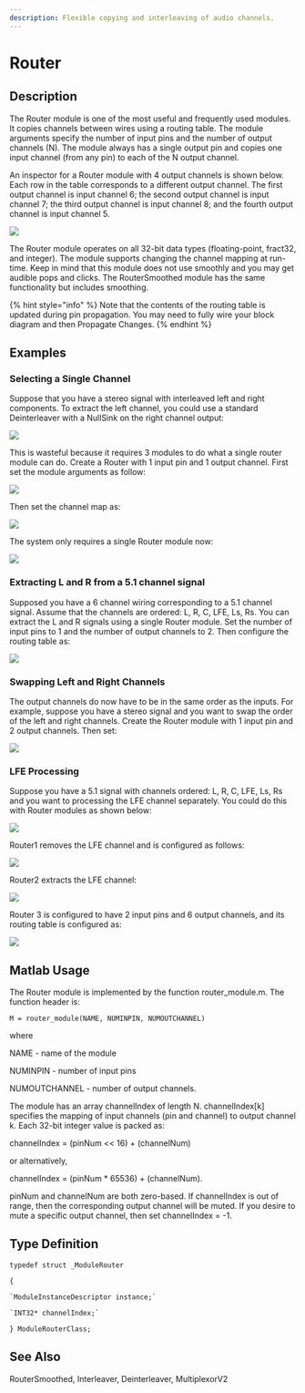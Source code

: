 ```yaml
---
description: Flexible copying and interleaving of audio channels.
---
```


# Router

## Description

The Router module is one of the most useful and frequently used modules.  It copies channels between wires using a routing table.  The module arguments specify the number of input pins and the number of output channels \(N\).  The module always has a single output pin and copies one input channel \(from any pin\) to each of the N output channel.

An inspector for a Router module with 4 output channels is shown below.  Each row in the table corresponds to a different output channel.  The first output channel is input channel 6; the second output channel is input channel 7; the third output channel is input channel 8; and the fourth output channel is input channel 5.

![](../../../.gitbook/assets/image%20%2889%29.png)

The Router module operates on all 32-bit data types \(floating-point, fract32, and integer\).  The module supports changing the channel mapping at run-time. Keep in mind that this module does not use smoothly and you may get audible pops and clicks.  The RouterSmoothed module has the same functionality but includes smoothing.

{% hint style="info" %}
Note that the contents of the routing table is updated during pin propagation.  You may need to fully wire your block diagram and then Propagate Changes.
{% endhint %}

## Examples

### Selecting a Single Channel

Suppose that you have a stereo signal with interleaved left and right components. To extract the left channel, you could use a standard Deinterleaver with a NullSink on the right channel output:

![](../../../.gitbook/assets/image%20%2842%29.png)

This is wasteful because it requires 3 modules to do what a single router module can do. Create a Router with 1 input pin and 1 output channel.  First set the module arguments as follow:

![](../../../.gitbook/assets/image%20%2876%29.png)

Then set the channel map as:

![](../../../.gitbook/assets/image%20%2834%29.png)

The system only requires a single Router module now:

![](../../../.gitbook/assets/image%20%2863%29.png)

### Extracting L and R from a 5.1 channel signal

Supposed you have a 6 channel wiring corresponding to a 5.1 channel signal.  Assume that the channels are ordered: L, R, C, LFE, Ls, Rs.  You can extract the L and R signals using a single Router module.  Set the number of input pins to 1 and the number of output channels to 2.  Then configure the routing table as:

![](../../../.gitbook/assets/image%20%2875%29.png)

### Swapping Left and Right Channels

The output channels do now have to be in the same order as the inputs. For example, suppose you have a stereo signal and you want to swap the order of the left and right channels. Create the Router module with 1 input pin and 2 output channels. Then set:

![](../../../.gitbook/assets/image%20%2861%29.png)

### LFE Processing

Suppose you have a 5.1 signal with channels ordered: L, R, C, LFE, Ls, Rs and you want to processing the LFE channel separately.  You could do this with Router modules as shown below:

![](../../../.gitbook/assets/image%20%2862%29.png)

Router1 removes the LFE channel and is configured as follows:

![](../../../.gitbook/assets/image%20%2886%29.png)

Router2 extracts the LFE channel:

![](../../../.gitbook/assets/image%20%2857%29.png)

Router 3 is configured to have 2 input pins and 6 output channels, and its routing table is configured as:

![](../../../.gitbook/assets/image%20%2831%29.png)

## Matlab Usage

The Router module is implemented by the function router\_module.m.  The function header is:

`M = router_module(NAME, NUMINPIN, NUMOUTCHANNEL)`

where

NAME - name of the module

NUMINPIN - number of input pins

NUMOUTCHANNEL - number of output channels.

The module has an array channelIndex of length N.  channelIndex\[k\] specifies the mapping of input channels \(pin and channel\) to output channel k.  Each 32-bit integer value is packed as:

channelIndex = \(pinNum &lt;&lt; 16\) + \(channelNum\)

or alternatively,

channelIndex = \(pinNum \* 65536\) + \(channelNum\).

pinNum and channelNum are both zero-based.  If channelIndex is out of range, then the corresponding output channel will be muted.  If you desire to mute a specific output channel, then set channelIndex = -1.

## Type Definition

`typedef struct _ModuleRouter`

`{`

    `ModuleInstanceDescriptor instance;`

    `INT32* channelIndex;`

`} ModuleRouterClass;`

## See Also

RouterSmoothed, Interleaver, Deinterleaver, MultiplexorV2

